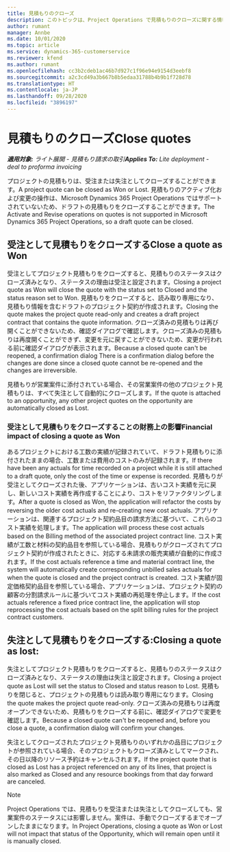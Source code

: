 ```yaml
---
title: 見積もりのクローズ
description: このトピックは、Project Operations で見積もりのクローズに関する情報を提供します。
author: rumant
manager: Annbe
ms.date: 10/01/2020
ms.topic: article
ms.service: dynamics-365-customerservice
ms.reviewer: kfend
ms.author: rumant
ms.openlocfilehash: cc3b2cdeb1ac46b7d927c1f96e94e9154d3eebf8
ms.sourcegitcommit: a2c3cd49a3b667b8b5edaa31788b4b9b1f728d78
ms.translationtype: HT
ms.contentlocale: ja-JP
ms.lasthandoff: 09/28/2020
ms.locfileid: "3896197"
---
```

# <a name="close-quotes"></a><span data-ttu-id="0812c-103">見積もりのクローズ</span><span class="sxs-lookup"><span data-stu-id="0812c-103">Close quotes</span></span> 

<span data-ttu-id="0812c-104">_**適用対象:** ライト展開 - 見積もり請求の取引_</span><span class="sxs-lookup"><span data-stu-id="0812c-104">_**Applies To:** Lite deployment - deal to proforma invoicing_</span></span>

<span data-ttu-id="0812c-105">プロジェクトの見積もりは、受注または失注としてクローズすることができます。</span><span class="sxs-lookup"><span data-stu-id="0812c-105">A project quote can be closed as Won or Lost.</span></span> <span data-ttu-id="0812c-106">見積もりのアクティブ化および変更の操作は、Microsoft Dynamics 365 Project Operations ではサポートされていないため、ドラフトの見積もりをクローズすることができます。</span><span class="sxs-lookup"><span data-stu-id="0812c-106">The Activate and Revise operations on quotes is not supported in Microsoft Dynamics 365 Project Operations, so a draft quote can be closed.</span></span>

## <a name="close-a-quote-as-won"></a><span data-ttu-id="0812c-107">受注として見積もりをクローズする</span><span class="sxs-lookup"><span data-stu-id="0812c-107">Close a quote as Won</span></span>

<span data-ttu-id="0812c-108">受注としてプロジェクト見積もりをクローズすると、見積もりのステータスはクローズ済みとなり、ステータスの理由は受注と設定されます。</span><span class="sxs-lookup"><span data-stu-id="0812c-108">Closing a project quote as Won will close the quote with the status set to Closed and the status reason set to Won.</span></span> <span data-ttu-id="0812c-109">見積もりをクローズすると、読み取り専用になり、見積もり情報を含むドラフトのプロジェクト契約が作成されます。</span><span class="sxs-lookup"><span data-stu-id="0812c-109">Closing the quote makes the project quote read-only and creates a draft project contract that contains the quote information.</span></span> <span data-ttu-id="0812c-110">クローズ済みの見積もりは再び開くことができないため、確認ダイアログで確認します。クローズ済みの見積もりは再度開くことができず、変更を元に戻すことができないため、変更が行われる前に確認ダイアログが表示されます。</span><span class="sxs-lookup"><span data-stu-id="0812c-110">Because a closed quote can't be reopened, a confirmation dialog There is a confirmation dialog before the changes are done since a closed quote cannot be re-opened and the changes are irreversible.</span></span>

<span data-ttu-id="0812c-111">見積もりが営業案件に添付されている場合、その営業案件の他のプロジェクト見積もりは、すべて失注として自動的にクローズします。</span><span class="sxs-lookup"><span data-stu-id="0812c-111">If the quote is attached to an opportunity, any other project quotes on the opportunity are automatically closed as Lost.</span></span>

### <a name="financial-impact-of-closing-a-quote-as-won"></a><span data-ttu-id="0812c-112">受注として見積もりをクローズすることの財務上の影響</span><span class="sxs-lookup"><span data-stu-id="0812c-112">Financial impact of closing a quote as Won</span></span>

<span data-ttu-id="0812c-113">あるプロジェクトにおける工数の実績が記録されていて、ドラフト見積もりに添付されたままの場合、工数または費用のコストのみが記録されます。</span><span class="sxs-lookup"><span data-stu-id="0812c-113">If there have been any actuals for time recorded on a project while it is still attached to a draft quote, only the cost of the time or expense is recorded.</span></span> <span data-ttu-id="0812c-114">見積もりが受注としてクローズされた後、アプリケーションは、古いコスト実績を元に戻し、新しいコスト実績を再作成することにより、コストをリファクタリングします。</span><span class="sxs-lookup"><span data-stu-id="0812c-114">After a quote is closed as Won, the application will refactor the costs by reversing the older cost actuals and re-creating new cost actuals.</span></span> <span data-ttu-id="0812c-115">アプリケーションは、関連するプロジェクト契約品目の請求方法に基づいて、これらのコスト実績を処理します。</span><span class="sxs-lookup"><span data-stu-id="0812c-115">The application will process these cost actuals based on the Billing method of the associated project contract line.</span></span> <span data-ttu-id="0812c-116">コスト実績が工数と材料の契約品目を参照している場合、見積もりがクローズされてプロジェクト契約が作成されたときに、対応する未請求の販売実績が自動的に作成されます。</span><span class="sxs-lookup"><span data-stu-id="0812c-116">If the cost actuals reference a time and material contract line, the system will automatically create corresponding unbilled sales actuals for when the quote is closed and the project contract is created.</span></span> <span data-ttu-id="0812c-117">コスト実績が固定価格契約品目を参照している場合、アプリケーションは、プロジェクト契約の顧客の分割請求ルールに基づいてコスト実績の再処理を停止します。</span><span class="sxs-lookup"><span data-stu-id="0812c-117">If the cost actuals reference a fixed price contract line, the application will stop reprocessing the cost actuals based on the split billing rules for the project contract customers.</span></span>

## <a name="closing-a-quote-as-lost"></a><span data-ttu-id="0812c-118">失注として見積もりをクローズする:</span><span class="sxs-lookup"><span data-stu-id="0812c-118">Closing a quote as lost:</span></span>

<span data-ttu-id="0812c-119">失注としてプロジェクト見積もりをクローズすると、見積もりのステータスはクローズ済みとなり、ステータスの理由は失注と設定されます。</span><span class="sxs-lookup"><span data-stu-id="0812c-119">Closing a project quote as Lost will set the status to Closed and status reason to Lost.</span></span> <span data-ttu-id="0812c-120">見積もりを閉じると、プロジェクトの見積もりは読み取り専用になります。</span><span class="sxs-lookup"><span data-stu-id="0812c-120">Closing the quote makes the project quote read-only.</span></span> <span data-ttu-id="0812c-121">クローズ済みの見積もりは再度オープンできないため、見積もりをクローズする前に、確認ダイアログで変更を確認します。</span><span class="sxs-lookup"><span data-stu-id="0812c-121">Because a closed quote can't be reopened and, before you close a quote, a confirmation dialog will confirm your changes.</span></span>

<span data-ttu-id="0812c-122">失注としてクローズされたプロジェクト見積もりのいずれかの品目にプロジェクトが参照されている場合、そのプロジェクトもクローズ済みとしてマークされ、その日以降のリソース予約はキャンセルされます。</span><span class="sxs-lookup"><span data-stu-id="0812c-122">If the project quote that is closed as Lost has a project referenced on any of its lines, that project is also marked as Closed and any resource bookings from that day forward are canceled.</span></span>

> [!NOTE]
> <span data-ttu-id="0812c-123">Project Operations では、見積もりを受注または失注としてクローズしても、営業案件のステータスには影響しません。案件は、手動でクローズするまでオープンしたままになります。</span><span class="sxs-lookup"><span data-stu-id="0812c-123">In Project Operations, closing a quote as Won or Lost will not impact that status of the Opportunity, which will remain open until it is manually closed.</span></span>
